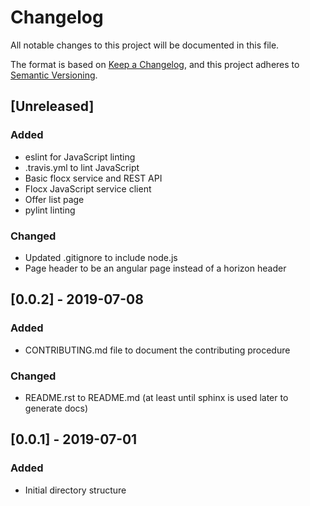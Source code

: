 # Changelog

All notable changes to this project will be documented in this file.

The format is based on [Keep a Changelog](https://keepachangelog.com/en/1.0.0/),
and this project adheres to [Semantic Versioning](https://semver.org/spec/v2.0.0.html).

## [Unreleased]

### Added

- eslint for JavaScript linting
- .travis.yml to lint JavaScript
- Basic flocx service and REST API
- Flocx JavaScript service client
- Offer list page
- pylint linting

### Changed

- Updated .gitignore to include node.js
- Page header to be an angular page instead of a horizon header

## [0.0.2] - 2019-07-08

### Added

- CONTRIBUTING.md file to document the contributing procedure

### Changed

- README.rst to README.md (at least until sphinx is used later to generate docs)

## [0.0.1] - 2019-07-01

### Added

- Initial directory structure
